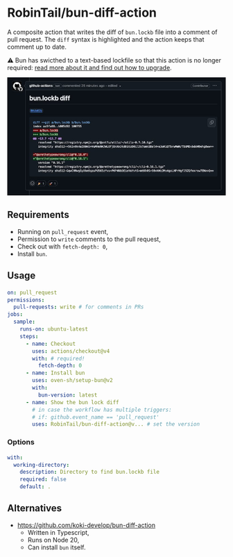 # RobinTail/bun-diff-action

A composite action that writes the diff of `bun.lockb` file into a comment of pull request.
The `diff` syntax is highlighted and the action keeps that comment up to date.

⚠️ Bun has swicthed to a text-based lockfile so that this action is no longer required:
[read more about it and find out how to upgrade](https://bun.sh/blog/bun-lock-text-lockfile).

![Demo comment](demo.jpg)

## Requirements

- Running on `pull_request` event,
- Permission to `write` comments to the pull request,
- Check out with `fetch-depth: 0`,
- Install `bun`.

## Usage

```yaml
on: pull_request
permissions:
  pull-requests: write # for comments in PRs
jobs:
  sample:
    runs-on: ubuntu-latest
    steps:
      - name: Checkout
        uses: actions/checkout@v4
        with: # required!
          fetch-depth: 0
      - name: Install bun
        uses: oven-sh/setup-bun@v2
        with:
          bun-version: latest
      - name: Show the bun lock diff
        # in case the workflow has multiple triggers:
        # if: github.event_name == 'pull_request'
        uses: RobinTail/bun-diff-action@v... # set the version
```

### Options

```yaml
with:
  working-directory:
    description: Directory to find bun.lockb file
    required: false
    default: .
```

## Alternatives

- https://github.com/koki-develop/bun-diff-action
  - Written in Typescript,
  - Runs on Node 20,
  - Can install `bun` itself.
